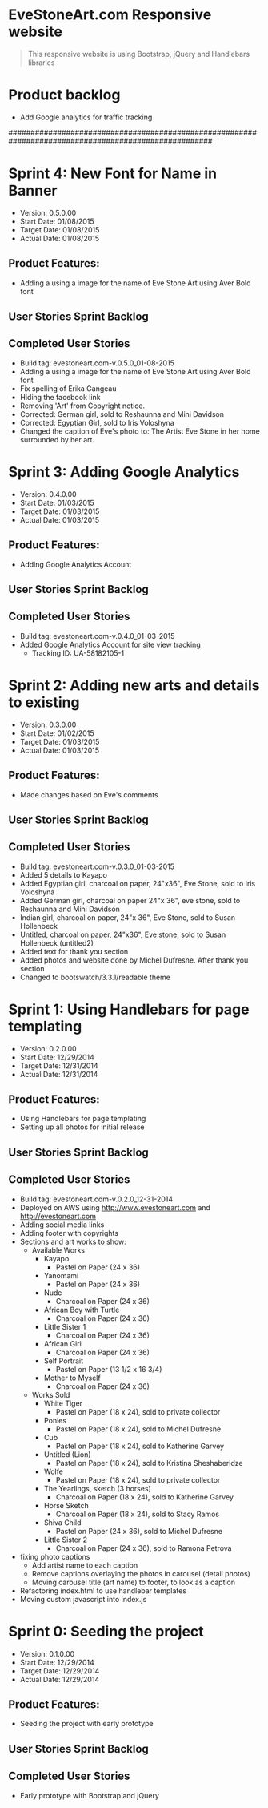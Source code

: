# EveStoneArt.com Responsive website

> This responsive website is using Bootstrap, jQuery and Handlebars libraries

# Product backlog
- Add Google analytics for traffic tracking

######################################################################################################

# Sprint 4: New Font for Name in Banner

- Version: 0.5.0.00
- Start Date: 01/08/2015
- Target Date: 01/08/2015
- Actual Date: 01/08/2015

## Product Features:
- Adding a using a image for the name of Eve Stone Art using Aver Bold font

## User Stories Sprint Backlog

## Completed User Stories
- Build tag: evestoneart.com-v.0.5.0_01-08-2015
- Adding a using a image for the name of Eve Stone Art using Aver Bold font
- Fix spelling of Erika Gangeau
- Hiding the facebook link
- Removing 'Art' from Copyright notice.
- Corrected: German girl, sold to Reshaunna and Mini Davidson
- Corrected: Egyptian Girl, sold to Iris Voloshyna
- Changed the caption of Eve's photo to: The Artist Eve Stone in her home surrounded by her art.

# Sprint 3: Adding Google Analytics

- Version: 0.4.0.00
- Start Date: 01/03/2015
- Target Date: 01/03/2015
- Actual Date: 01/03/2015

## Product Features:
- Adding Google Analytics Account

## User Stories Sprint Backlog

## Completed User Stories
- Build tag: evestoneart.com-v.0.4.0_01-03-2015
- Added Google Analytics Account for site view tracking
    - Tracking ID: UA-58182105-1



# Sprint 2: Adding new arts and details to existing

- Version: 0.3.0.00
- Start Date: 01/02/2015
- Target Date: 01/03/2015
- Actual Date: 01/03/2015

## Product Features:
- Made changes based on Eve's comments

## User Stories Sprint Backlog

## Completed User Stories
- Build tag: evestoneart.com-v.0.3.0_01-03-2015
- Added 5 details to Kayapo
- Added Egyptian girl, charcoal on paper, 24"x36", Eve Stone, sold to Iris Voloshyna
- Added German girl, charcoal on paper 24"x 36", eve stone, sold to Reshaunna and Mini Davidson
- Indian girl, charcoal on paper, 24"x 36", Eve Stone, sold to Susan Hollenbeck
- Untitled, charcoal on paper, 24"x36", Eve stone, sold to Susan Hollenbeck (untitled2)
- Added text for thank you section
- Added  photos and website done by Michel Dufresne.  After thank you section
- Changed to bootswatch/3.3.1/readable theme


# Sprint 1: Using Handlebars for page templating

- Version: 0.2.0.00
- Start Date: 12/29/2014
- Target Date: 12/31/2014
- Actual Date: 12/31/2014

## Product Features:
- Using Handlebars for page templating
- Setting up all photos for initial release

## User Stories Sprint Backlog

## Completed User Stories
- Build tag: evestoneart.com-v.0.2.0_12-31-2014
- Deployed on AWS using http://www.evestoneart.com and http://evestoneart.com
- Adding social media links
- Adding footer with copyrights
- Sections and art works to show:
  - Available Works
    - Kayapo
      - Pastel on Paper (24 x 36)
    - Yanomami
      - Pastel on Paper (24 x 36)
    - Nude
      - Charcoal on Paper (24 x 36)
    - African Boy with Turtle
      - Charcoal on Paper (24 x 36)
    - Little Sister 1
      - Charcoal on Paper (24 x 36)
    - African Girl
      - Charcoal on Paper (24 x 36)
    - Self Portrait 
      - Pastel on Paper (13 1/2 x 16 3/4)
    - Mother to Myself
      - Charcoal on Paper (24 x 36)
  - Works Sold
    - White Tiger
      - Pastel on Paper (18 x 24), sold to private collector
    - Ponies
      - Pastel on Paper (18 x 24), sold to Michel Dufresne
    - Cub
      - Pastel on Paper (18 x 24), sold to Katherine Garvey
    - Untitled (Lion)
      - Pastel on Paper (18 x 24), sold to Kristina Sheshaberidze 
    - Wolfe
      - Pastel on Paper (18 x 24), sold to private collector
    - The Yearlings, sketch (3 horses)
      - Charcoal on Paper (18 x 24), sold to Katherine Garvey
    - Horse Sketch
      - Charcoal on Paper (18 x 24), sold to Stacy Ramos
    - Shiva Child
      - Pastel on Paper (24 x 36), sold to Michel Dufresne
    - Little Sister 2
      - Charcoal on Paper (24 x 36), sold to Ramona Petrova
- fixing photo captions
  - Add artist name to each caption
  - Remove captions overlaying the photos in carousel (detail photos)
  - Moving carousel title (art name) to footer, to look as a caption
- Refactoring index.html to use handlebar templates
- Moving custom javascript into index.js

# Sprint 0: Seeding the project

- Version: 0.1.0.00
- Start Date: 12/29/2014
- Target Date: 12/29/2014
- Actual Date: 12/29/2014

## Product Features:
- Seeding the project with early prototype

## User Stories Sprint Backlog

## Completed User Stories
- Early prototype with Bootstrap and jQuery

